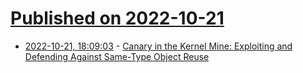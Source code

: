 # [Published on 2022-10-21](index.md)

* [2022-10-21, 18:09:03](https://lobste.rs/s/rwz81y/canary_kernel_mine_exploiting_defending) - [Canary in the Kernel Mine: Exploiting and Defending Against Same-Type Object Reuse](https://grsecurity.net/exploiting_and_defending_against_same_type_object_reuse)
